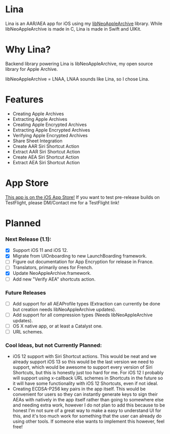 # Lina
Lina is an AAR/AEA app for iOS using my [libNeoAppleArchive](https://github.com/0xilis/libNeoAppleArchive) library. While libNeoAppleArchive is made in C, Lina is made in Swift and UIKit.

# Why Lina?

Backend library powering Lina is libNeoAppleArchive, my open source library for Apple Archive.

libNeoAppleArchive = LNAA, LNAA sounds like Lina, so I chose Lina.

# Features

- Creating Apple Archives
- Extracting Apple Archives
- Creating Apple Encrypted Archives
- Extracting Apple Encrypted Archives
- Verifying Apple Encrypted Archives
- Share Sheet Integration
- Create AAR Siri Shortcut Action
- Extract AAR Siri Shortcut Action
- Create AEA Siri Shortcut Action
- Extract AEA Siri Shortcut Action

# App Store

[This app is on the iOS App Store!](https://apps.apple.com/us/app/lina-aar-aea-app/id6746178492) If you want to test pre-release builds on TestFlight, please DM/Contact me for a TestFlight link!

# Planned

### Next Release (1.1):

- [x] Support iOS 11 and iOS 12.
- [x] Migrate from UIOnboarding to new LaunchBoarding framework.
- [ ] Figure out documentation for App Encryption for release in France.
- [ ] Translators, primarily ones for French.
- [x] Update NeoAppleArchive.framework.
- [ ] Add new "Verify AEA" shortcuts action.

### Future Releases

- [ ] Add support for all AEAProfile types (Extraction can currently be done but creation needs libNeoAppleArchive updates).
- [ ] Add support for all compression types (Needs libNeoAppleArchive updates).
- [ ] OS X native app, or at least a Catalyst one.
- [ ] URL schemes.

### Cool Ideas, but not Currently Planned:

- iOS 12 support with Siri Shortcut actions. This would be neat and we already support iOS 13 so this would be the last version we need to support, which would be awesome to support every version of Siri Shortcuts, but this is honestly just too hard for me. For iOS 12 I probably will support using x-callback URL schemes in Shortcuts in the future so it will have some functionality with iOS 12 Shortcuts, even if not ideal.
- Creating ECDSA-P256 key pairs in the app itself. This would be convenient for users so they can instantly generate keys to sign their AEAs with natively in the app itself rather than going to somewhere else and needing extra work, however I do not plan to add this because to be honest I'm not sure of a great way to make a easy to understand UI for this, and it's too much work for something that the user can already do using other tools. If someone else wants to implement this however, feel free!
